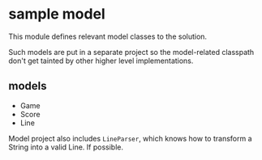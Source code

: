 # sample model

This module defines relevant model classes to the solution.

Such models are put in a separate project so the model-related classpath don't 
get tainted by other higher level implementations.

## models

- Game
- Score
- Line

Model project also includes `LineParser`, which knows how to transform a String
into a valid Line. If possible.
